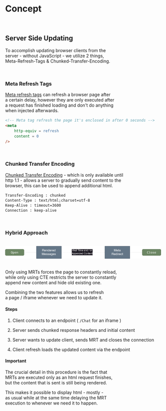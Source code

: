 
# Concept

<br>

## Server Side Updating

To accomplish updating browser clients from the  
server - without JavaScript - we utilize 2 things,  
Meta-Refresh-Tags & Chunked-Transfer-Encoding.

<br>

### Meta Refresh Tags

[Meta refresh tags] can refresh a browser page after  
a certain delay, however they are only executed after  
a request has finished loading and don't do anything  
when injected afterwards.

```html
<!-- Meta tag refresh the page it's enclosed in after 0 seconds -->
<meta
    http-equiv = refresh 
    content = 0
/>
```

<br>

### Chunked Transfer Encoding

[Chunked Transfer Encoding] - which is only available until  
http 1.1 - allows a server to gradually send content to the  
browser, this can be used to append additional html.

```
Transfer-Encoding : chunked
Content-Type : text/html;charset=utf-8
Keep-Alive : timeout=3600
Connection : keep-alive
```

<br>

### Hybrid Approach

<br>

<img width = 500 src = '../Images/Payload%20Order.png' >

<br>
<br>

Only using MRTs forces the page to constantly reload,  
while only using CTE restricts the server to constantly  
append new content and hide old existing one.

Combining the two features allows us to refresh  
a page / iframe whenever we need to update it.

#### Steps

1.  Client connects to an endpoint ( `/Chat` for an iframe )

2.  Server sends chunked response headers and initial content

3.  Server wants to update client, sends MRT and closes the connection

4.  Client refresh loads the updated content via the endpoint

#### Important

The crucial detail in this procedure is the fact that  
MRTs are executed only as an html request finishes,  
but the content that is sent is still being rendered.

This makes it possible to display html - mostly -   
as usual while at the same time delaying the MRT  
execution to whenever we need it to happen.

<br>


[Chunked Transfer Encoding]: https://developer.mozilla.org/en-US/docs/Web/HTTP/Headers/Transfer-Encoding
[Meta Refresh Tags]: https://developer.mozilla.org/en-US/docs/Web/HTML/Element/meta
